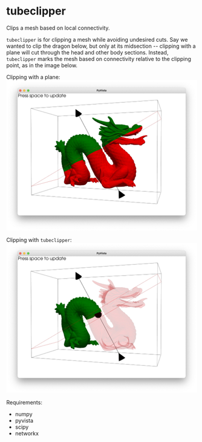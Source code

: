 # tubeclipper

Clips a mesh based on local connectivity.

`tubeclipper` is for clipping a mesh while avoiding undesired cuts. Say we wanted to clip the dragon below, but only at its midsection -- clipping with a plane will cut through the head and other body sections. Instead, `tubeclipper` marks the mesh based on connectivity relative to the clipping point, as in the image below.

Clipping with a plane:
![Before](https://github.com/Biomedical-Simulation-Lab/tubeclipper/blob/master/imgs/before.jpg)

Clipping with `tubeclipper`:
![After](https://github.com/Biomedical-Simulation-Lab/tubeclipper/blob/master/imgs/after.jpg)

Requirements:
- numpy 
- pyvista 
- scipy 
- networkx 